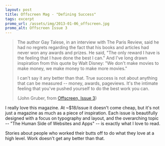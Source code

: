 ```yaml
---
layout: post
title: Offscreen Mag - "Defining Success"
tags: excerpt
promo_url: /assets/img/2013-01-06_offscreen.jpg
promo_alt: Offscreen Issue 3
---
```


> The author Gay Talese, in an interview with The Paris Review, said he had no regrets regarding the fact that his books and articles had never won any awards and prizes. He said, "The only reward I have is the feeling that I have done the best I can."  And I've long drawn inspiration from this quote by Walt Disney: "We don't make movies to make money, we make money to make more movies."
>
>
> I can't say it any better than that.  True success is not about anything that can be measured -- money, awards, pageviews.  It's the intimate feeling that you've pushed yourself to do the best work you can.
><p class="quote-source">(John Gruber, from <a href="http://www.offscreenmag.com/issue3/" title="Offscreen Magazine, Issue 3" target="_blank">Offscreen, Issue 3</a>)</p>

<p>I really love this magazine. At ~$18/issue it doesn't come cheap, but it's not just a magazine as much as a piece of inspiration.  Each issue is beautifully designed with a focus on typography and layout, and the overarching topic -- "The Human Side of Websites and Apps" -- is exactly what I love to read.</p>

<p>Stories about people who worked their butts off to do what they love at a high level.  Work doesn't get any better than that.</p>